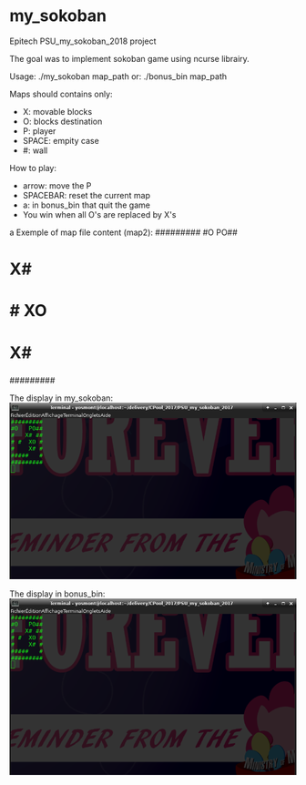 # my_sokoban
Epitech PSU_my_sokoban_2018 project

The goal was to implement sokoban game using ncurse librairy.

Usage: ./my_sokoban map_path
or: ./bonus_bin map_path

Maps should contains only:
  - X: movable blocks
  - O: blocks destination
  - P: player 
  - SPACE: empity case
  - #: wall

How to play:
  - arrow: move the P
  - SPACEBAR: reset the current map
  - a: in bonus_bin that quit the game
  - You win when all O's are replaced by X's
  
a Exemple of map file content (map2):
#########
#O   PO##
#   X# ##
# #  XO #
#    X# #
#####   #
#########

The display in my_sokoban:
![alt text](./my_sokoban_map2.png)

The display in bonus_bin:
![alt text](./bonus_bin_map2.png)
